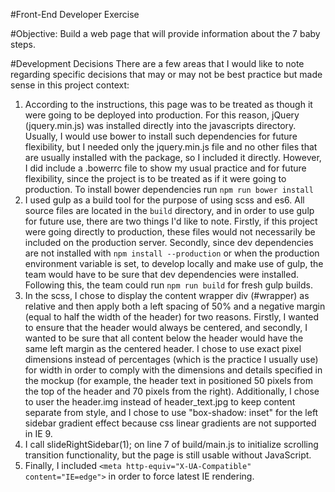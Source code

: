 #Front-End Developer Exercise

#Objective: Build a web page that will provide information about the 7 baby steps.

#Development Decisions
There are a few areas that I would like to note regarding specific decisions that may or may not be best practice but made sense in this project context:
  1. According to the instructions, this page was to be treated as though it were going to be deployed into production. For this reason, jQuery (jquery.min.js) was installed directly into the javascripts directory. Usually, I would use bower to install such dependencies for future flexibility, but I needed only the jquery.min.js file and no other files that are usually installed with the package, so I included it directly. However, I did include a .bowerrc file to show my usual practice and for future flexibility, since the project is to be treated as if it were going to production. To install bower dependencies run  ```npm run bower install```
  2. I used gulp as a build tool for the purpose of using scss and es6. All source files are located in the ```build``` directory, and in order to use gulp for future use, there are two things I'd like to note. Firstly, if this project were going directly to production, these files would not necessarily be included on the production server. Secondly, since dev dependencies are not installed with ```npm install --production``` or when the production environment variable is set, to develop locally and make use of gulp, the team would have to be sure that dev dependencies were installed. Following this, the team could run ```npm run build``` for fresh gulp builds.
  3. In the scss, I chose to display the content wrapper div (#wrapper) as relative and then apply both a left spacing of 50% and a negative margin (equal to half the width of the header) for two reasons. Firstly, I wanted to ensure that the header would always be centered, and secondly, I wanted to be sure that all content below the header would have the same left margin as the centered header. I chose to use exact pixel dimensions instead of percentages (which is the practice I usually use) for width in order to comply with the dimensions and details specified in the mockup (for example, the header text in positioned 50 pixels from the top of the header and 70 pixels from the right). Additionally, I chose to user the header.img instead of header_text.jpg to keep content separate from style, and I chose to use "box-shadow: inset" for the left sidebar gradient effect because css linear gradients are not supported in IE 9.
  4. I call slideRightSidebar(1); on line 7 of build/main.js to initialize scrolling transition functionality, but the page is still usable without JavaScript.
  5. Finally, I included ```<meta http-equiv="X-UA-Compatible" content="IE=edge">``` in order to force latest IE rendering.
